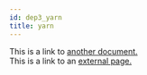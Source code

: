 ```yaml
---
id: dep3_yarn
title: yarn
---
```


This is a link to [another document.](/docs/en/doc3.md)  
This is a link to an [external page.](http://www.example.com)
